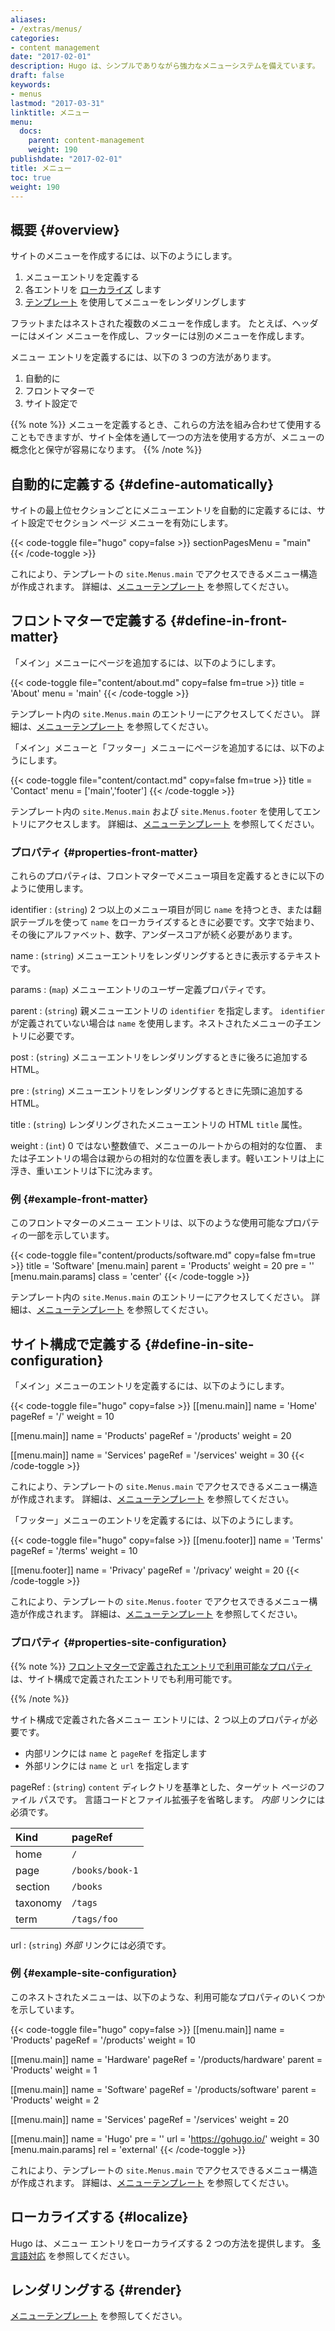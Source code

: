 ```yaml
---
aliases:
- /extras/menus/
categories:
- content management
date: "2017-02-01"
description: Hugo は、シンプルでありながら強力なメニューシステムを備えています。
draft: false
keywords:
- menus
lastmod: "2017-03-31"
linktitle: メニュー
menu:
  docs:
    parent: content-management
    weight: 190
publishdate: "2017-02-01"
title: メニュー
toc: true
weight: 190
---
```


## 概要 {#overview}

サイトのメニューを作成するには、以下のようにします。

1. メニューエントリを定義する
2. 各エントリを [ローカライズ][Localize] します
3. [テンプレート][template] を使用してメニューをレンダリングします

フラットまたはネストされた複数のメニューを作成します。 たとえば、ヘッダーにはメイン メニューを作成し、フッターには別のメニューを作成します。

メニュー エントリを定義するには、以下の 3 つの方法があります。

1. 自動的に
2. フロントマターで
3. サイト設定で

{{% note %}}
メニューを定義するとき、これらの方法を組み合わせて使用することもできますが、サイト全体を通して一つの方法を使用する方が、メニューの概念化と保守が容易になります。
{{% /note %}}

## 自動的に定義する {#define-automatically}

サイトの最上位セクションごとにメニューエントリを自動的に定義するには、サイト設定でセクション ページ メニューを有効にします。

{{< code-toggle file="hugo" copy=false >}}
sectionPagesMenu = "main"
{{< /code-toggle >}}

これにより、テンプレートの `site.Menus.main` でアクセスできるメニュー構造が作成されます。
詳細は、[メニューテンプレート][menu templates] を参照してください。

## フロントマターで定義する {#define-in-front-matter}

「メイン」メニューにページを追加するには、以下のようにします。

{{< code-toggle file="content/about.md" copy=false fm=true >}}
title = 'About'
menu = 'main'
{{< /code-toggle >}}

テンプレート内の `site.Menus.main` のエントリーにアクセスしてください。
詳細は、[メニューテンプレート][menu templates] を参照してください。

「メイン」メニューと「フッター」メニューにページを追加するには、以下のようにします。

{{< code-toggle file="content/contact.md" copy=false fm=true >}}
title = 'Contact'
menu = ['main','footer']
{{< /code-toggle >}}

テンプレート内の `site.Menus.main` および `site.Menus.footer` を使用してエントリにアクセスします。 
詳細は、[メニューテンプレート][menu templates] を参照してください。

### プロパティ {#properties-front-matter}

これらのプロパティは、フロントマターでメニュー項目を定義するときに以下のように使用します。

identifier
: (`string`) 2 つ以上のメニュー項目が同じ `name` を持つとき、または翻訳テーブルを使って `name` をローカライズするときに必要です。文字で始まり、その後にアルファベット、数字、アンダースコアが続く必要があります。

name
: (`string`) メニューエントリをレンダリングするときに表示するテキストです。

params
: (`map`) メニューエントリのユーザー定義プロパティです。

parent
: (`string`) 親メニューエントリの `identifier` を指定します。 `identifier` が定義されていない場合は `name` を使用します。ネストされたメニューの子エントリに必要です。

post
: (`string`) メニューエントリをレンダリングするときに後ろに追加する HTML。

pre
: (`string`) メニューエントリをレンダリングするときに先頭に追加する HTML。

title
: (`string`) レンダリングされたメニューエントリの HTML `title` 属性。

weight
: (`int`) 0 ではない整数値で、メニューのルートからの相対的な位置、 または子エントリの場合は親からの相対的な位置を表します。軽いエントリは上に浮き、重いエントリは下に沈みます。

### 例 {#example-front-matter}

このフロントマターのメニュー エントリは、以下のような使用可能なプロパティの一部を示しています。

{{< code-toggle file="content/products/software.md" copy=false fm=true >}}
title = 'Software'
[menu.main]
parent = 'Products'
weight = 20
pre = '<i class="fa-solid fa-code"></i>'
[menu.main.params]
class = 'center'
{{< /code-toggle >}}

テンプレート内の `site.Menus.main` のエントリーにアクセスしてください。
詳細は、[メニューテンプレート][menu templates] を参照してください。


## サイト構成で定義する {#define-in-site-configuration}

「メイン」メニューのエントリを定義するには、以下のようにします。

{{< code-toggle file="hugo" copy=false >}}
[[menu.main]]
name = 'Home'
pageRef = '/'
weight = 10

[[menu.main]]
name = 'Products'
pageRef = '/products'
weight = 20

[[menu.main]]
name = 'Services'
pageRef = '/services'
weight = 30
{{< /code-toggle >}}

これにより、テンプレートの `site.Menus.main` でアクセスできるメニュー構造が作成されます。
詳細は、[メニューテンプレート][menu templates] を参照してください。

「フッター」メニューのエントリを定義するには、以下のようにします。

{{< code-toggle file="hugo" copy=false >}}
[[menu.footer]]
name = 'Terms'
pageRef = '/terms'
weight = 10

[[menu.footer]]
name = 'Privacy'
pageRef = '/privacy'
weight = 20
{{< /code-toggle >}}

これにより、テンプレートの `site.Menus.footer` でアクセスできるメニュー構造が作成されます。
詳細は、[メニューテンプレート][menu templates] を参照してください。

### プロパティ {#properties-site-configuration}

{{% note %}}
[フロントマターで定義されたエントリで利用可能なプロパティ][properties available to entries defined in front matter] は、サイト構成で定義されたエントリでも利用可能です。

[properties available to entries defined in front matter]: /content-management/menus/#properties-front-matter
{{% /note %}}

サイト構成で定義された各メニュー エントリには、2 つ以上のプロパティが必要です。

- 内部リンクには `name` と `pageRef` を指定します
- 外部リンクには `name` と `url` を指定します

pageRef
: (`string`) `content` ディレクトリを基準とした、ターゲット ページのファイル パスです。 言語コードとファイル拡張子を省略します。 *内部* リンクには必須です。

Kind|pageRef
:--|:--
home|`/`
page|`/books/book-1`
section|`/books`
taxonomy|`/tags`
term|`/tags/foo`

url
: (`string`) *外部* リンクには必須です。

### 例 {#example-site-configuration}

このネストされたメニューは、以下のような、利用可能なプロパティのいくつかを示しています。

{{< code-toggle file="hugo" copy=false >}}
[[menu.main]]
name = 'Products'
pageRef = '/products'
weight = 10

[[menu.main]]
name = 'Hardware'
pageRef = '/products/hardware'
parent = 'Products'
weight = 1

[[menu.main]]
name = 'Software'
pageRef = '/products/software'
parent = 'Products'
weight = 2

[[menu.main]]
name = 'Services'
pageRef = '/services'
weight = 20

[[menu.main]]
name = 'Hugo'
pre = '<i class="fa fa-heart"></i>'
url = 'https://gohugo.io/'
weight = 30
[menu.main.params]
rel = 'external'
{{< /code-toggle >}}

これにより、テンプレートの `site.Menus.main` でアクセスできるメニュー構造が作成されます。
詳細は、[メニューテンプレート][menu templates] を参照してください。

## ローカライズする {#localize}

Hugo は、メニュー エントリをローカライズする 2 つの方法を提供します。
[多言語対応][multilingual] を参照してください。

## レンダリングする {#render}

[メニューテンプレート][menu templates] を参照してください。

[localize]: /content-management/multilingual/#menus
[menu templates]: /templates/menu-templates/
[multilingual]: /content-management/multilingual/#menus
[template]: /templates/menu-templates/
